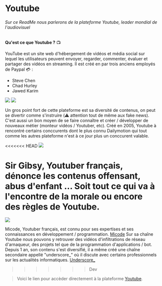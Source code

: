 # Youtube

###### Sur ce ReadMe nous parlerons de la plateforme Youtube, leader mondial de l'audiovisuel

**Qu'est ce que Youtube ?** :tv:

YouTube est un site web d'hébergement de vidéos et média social sur lequel les utilisateurs peuvent envoyer, regarder, commenter, évaluer et partager des vidéos en streaming. 
Il est créé en par trois anciens employés de Paypal :credit_card: :

- Steve Chen
- Chad Hurley
- Jawed Karim

![](https://www.webrankinfo.com/dossiers/wp-content/uploads/youtube-logo-2017-743-710x287.png)
![](https://i.gifer.com/fyFl.gif)

Un gros point fort de cette plateforme est sa diversité de contenus, on peut se divertir comme s'instruire (:warning: attention tout de même aux fake news).
C'est aussi un bon moyen de se faire connaître et créer / développer de nouveaux métier (monteur vidéos / Youtuber, etc).
Créé en 2005, Youtube à rencontré certains conccurents dont le plus connu Dailymotion qui tout comme les autres plateforme n'est à ce jour plus un conccurent valable.

<<<<<<< HEAD
![](https://yt3.ggpht.com/ytc/AMLnZu-WypPaOSX4RvOYdt93SDI8AwsbFHBs2ncSH6vjng=s900-c-k-c0x00ffffff-no-rj)

Sir Gibsy, Youtuber français, dénonce les contenus offensant, abus d'enfant ...
Soit tout ce qui va à l'encontre de la morale ou encore des règles de Youtube.
=======
![](https://pbs.twimg.com/profile_images/1457753359482507267/BXm2tOQ5_400x400.jpg)

Micode, Youtuber français, est connu pour ses expertises et ses connaissances en développement / programmation.
[Micode](https://www.youtube.com/channel/UCYnvxJ-PKiGXo_tYXpWAC-w)
Sur sa chaîne Youtube nous pouvons y retrouver des vidéos d'infiltrations de réseau d'arnaqueur, des projets tel que de la programmation d'applications / bot.
Depuis 1 an, son contenu  s'est diversifié, il a même créé une chaîne secondaire appellé "underscore_" où il discute avec certains professionnels sur les actualités informatiques.
[Underscore_](https://www.youtube.com/c/UnderscoreTalk/videos)
>>>>>>> Dev

>Voici le lien pour accèder directement à la plateforme [Youtube](https://youtube.com/).

[^1]: Mes sources proviennent de mes diverses expériences sur la plateforme 
[^2]: Ainsi que [Wikipedia](https://fr.wikipedia.org/wiki/YouTube)  .